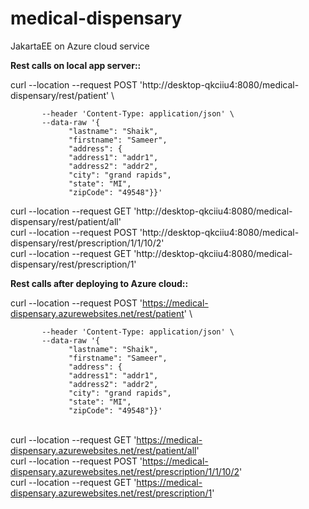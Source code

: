 # medical-dispensary
JakartaEE on Azure cloud service

<b>Rest calls on local app server::</b>

curl --location --request POST 'http://desktop-qkciiu4:8080/medical-dispensary/rest/patient' \
           
           --header 'Content-Type: application/json' \
           --data-raw '{
                 "lastname": "Shaik",
                 "firstname": "Sameer",
                 "address": {
                 "address1": "addr1",
                 "address2": "addr2",
                 "city": "grand rapids",
                 "state": "MI",
                 "zipCode": "49548"}}'

curl --location --request GET 'http://desktop-qkciiu4:8080/medical-dispensary/rest/patient/all' <br>
curl --location --request POST 'http://desktop-qkciiu4:8080/medical-dispensary/rest/prescription/1/1/10/2' <br>
curl --location --request GET 'http://desktop-qkciiu4:8080/medical-dispensary/rest/prescription/1' <br>


<b>Rest calls after deploying to Azure cloud::</b>

curl --location --request POST 'https://medical-dispensary.azurewebsites.net/rest/patient' \

           --header 'Content-Type: application/json' \
           --data-raw '{
                 "lastname": "Shaik",
                 "firstname": "Sameer",
                 "address": {
                 "address1": "addr1",
                 "address2": "addr2",
                 "city": "grand rapids",
                 "state": "MI",
                 "zipCode": "49548"}}'

<br>curl --location --request GET 'https://medical-dispensary.azurewebsites.net/rest/patient/all'
<br>curl --location --request POST 'https://medical-dispensary.azurewebsites.net/rest/prescription/1/1/10/2'
<br>curl --location --request GET 'https://medical-dispensary.azurewebsites.net/rest/prescription/1'


